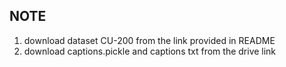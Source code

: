 
## NOTE

1. download dataset CU-200 from the link provided in README
2. download captions.pickle and captions txt from the drive link 